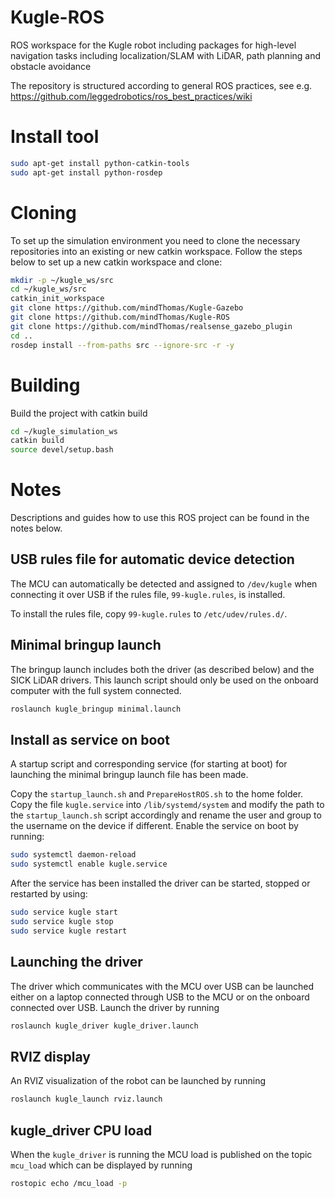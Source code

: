 # Kugle-ROS
ROS workspace for the Kugle robot including packages for high-level navigation tasks including localization/SLAM with LiDAR, path planning and obstacle avoidance

The repository is structured according to general ROS practices, see e.g. https://github.com/leggedrobotics/ros_best_practices/wiki

# Install tool
```bash
sudo apt-get install python-catkin-tools
sudo apt-get install python-rosdep
```

# Cloning
To set up the simulation environment you need to clone the necessary repositories into an existing or new catkin workspace.
Follow the steps below to set up a new catkin workspace and clone:
```bash
mkdir -p ~/kugle_ws/src
cd ~/kugle_ws/src
catkin_init_workspace
git clone https://github.com/mindThomas/Kugle-Gazebo
git clone https://github.com/mindThomas/Kugle-ROS
git clone https://github.com/mindThomas/realsense_gazebo_plugin
cd ..
rosdep install --from-paths src --ignore-src -r -y
```

# Building
Build the project with catkin build
```bash
cd ~/kugle_simulation_ws
catkin build
source devel/setup.bash
```

# Notes
Descriptions and guides how to use this ROS project can be found in the notes below.

## USB rules file for automatic device detection
The MCU can automatically be detected and assigned to `/dev/kugle` when connecting it over USB if the rules file, `99-kugle.rules`, is installed.

To install the rules file, copy `99-kugle.rules` to `/etc/udev/rules.d/`.

## Minimal bringup launch
The bringup launch includes both the driver (as described below) and the SICK LiDAR drivers. This launch script should only be used on the onboard computer with the full system connected.
```bash
roslaunch kugle_bringup minimal.launch 
```

## Install as service on boot
A startup script and corresponding service (for starting at boot) for launching the minimal bringup launch file has been made.

Copy the `startup_launch.sh` and `PrepareHostROS.sh` to the home folder. Copy the file `kugle.service` into `/lib/systemd/system` and modify the path to the `startup_launch.sh` script accordingly and rename the user and group to the username on the device if different. Enable the service on boot by running:
```bash
sudo systemctl daemon-reload
sudo systemctl enable kugle.service
```

After the service has been installed the driver can be started, stopped or restarted by using:
```bash
sudo service kugle start
sudo service kugle stop
sudo service kugle restart
```

## Launching the driver
The driver which communicates with the MCU over USB can be launched either on a laptop connected through USB to the MCU or on the onboard connected over USB. Launch the driver by running
```bash
roslaunch kugle_driver kugle_driver.launch
```

## RVIZ display
An RVIZ visualization of the robot can be launched by running
```bash
roslaunch kugle_launch rviz.launch
```

## kugle_driver CPU load
When the `kugle_driver` is running the MCU load is published on the topic `mcu_load` which can be displayed by running
```bash
rostopic echo /mcu_load -p
```
